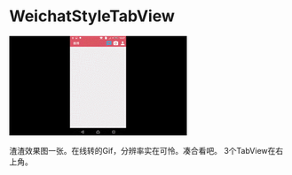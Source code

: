 # WeichatStyleTabView

![](https://github.com/mingchaogui/WeichatStyleTabView/blob/master/screenshots/demo_low.gif)

渣渣效果图一张。在线转的Gif，分辨率实在可怜。凑合看吧。
3个TabView在右上角。
